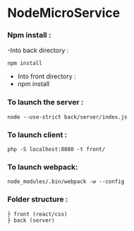 # NodeMicroService

### Npm install :
	
-Into back directory :

	npm install
	
- Into front directory :
- 
	npm install

### To launch the server :

	node --use-strict back/server/index.js
	
### To launch client :

	php -S localhost:8080 -t front/

### To launch webpack:

	node_modules/.bin/webpack -w --config

### Folder structure :

	├ front (react/css)
	├ back (server)	
